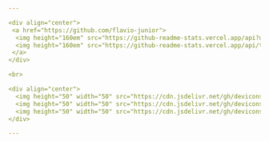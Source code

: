 ```yaml
---

<div align="center">
 <a href="https://github.com/flavio-junior">
  <img height="160em" src="https://github-readme-stats.vercel.app/api?username=flavio-junior&show_icons=true&theme=black&include_all_commits=true&count_private=true"/>
  <img height="160em" src="https://github-readme-stats.vercel.app/api/top-langs/?username=flavio-junior&layout=compact&langs_count=16&theme=black"/>
 </a>
</div>  

<br>

<div align="center">
  <img height="50" width="50" src="https://cdn.jsdelivr.net/gh/devicons/devicon/icons/android/android-original-wordmark.svg"/>
  <img height="50" width="50" src="https://cdn.jsdelivr.net/gh/devicons/devicon/icons/java/java-original-wordmark.svg"/>
  <img height="50" width="50" src="https://cdn.jsdelivr.net/gh/devicons/devicon/icons/java/java-original-wordmark.svg"/>
</div>

---
```

